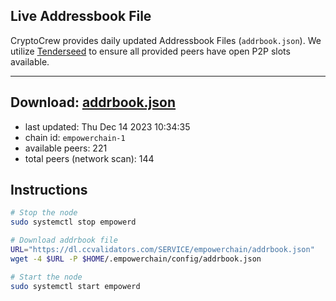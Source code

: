 ## Live Addressbook File

CryptoCrew provides daily updated Addressbook Files (`addrbook.json`). We utilize [Tenderseed](https://github.com/binaryholdings/tenderseed) to ensure all provided peers have open P2P slots available.

---
**Download: [addrbook.json](https://dl.ccvalidators.com/SERVICE/empowerchain/addrbook.json)**
---

- last updated: Thu Dec 14 2023 10:34:35
- chain id: `empowerchain-1`
- available peers: 221
- total peers (network scan): 144

## Instructions
```sh
# Stop the node
sudo systemctl stop empowerd

# Download addrbook file
URL="https://dl.ccvalidators.com/SERVICE/empowerchain/addrbook.json"
wget -4 $URL -P $HOME/.empowerchain/config/addrbook.json

# Start the node
sudo systemctl start empowerd
```
